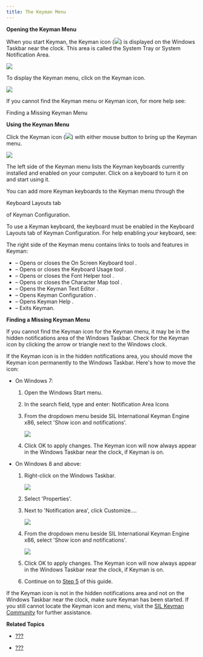 ```yaml
---
title: The Keyman Menu
---
```


**Opening the Keyman Menu**

When you start Keyman, the Keyman icon
(![](desktop_images/icon-keyman.png)) is displayed on the Windows
Taskbar near the clock. This area is called the System Tray or System
Notification Area.

![](desktop_images/start_tray.png)

To display the Keyman menu, click on the Keyman icon.

![](desktop_images/menu.png)

<div class="note">

If you cannot find the Keyman menu or Keyman icon, for more help see:

Finding a Missing Keyman Menu

</div>

**Using the Keyman Menu**

Click the Keyman icon (![](desktop_images/icon-keyman.png)) with either
mouse button to bring up the Keyman menu.

![](desktop_images/menu.png)

The left side of the Keyman menu lists the Keyman keyboards currently
installed and enabled on your computer. Click on a keyboard to turn it
on and start using it.

<div class="note">

You can add more Keyman keyboards to the Keyman menu through the

Keyboard Layouts tab

of Keyman Configuration.

</div>

<div class="note">

To use a Keyman keyboard, the keyboard must be enabled in the Keyboard
Layouts tab of Keyman Configuration. For help enabling your keyboard,
see:

</div>

The right side of the Keyman menu contains links to tools and features
in Keyman:

-   – Opens or closes the
    On Screen Keyboard tool
    .
-   – Opens or closes the
    Keyboard Usage tool
    .
-   – Opens or closes the
    Font Helper tool
    .
-   – Opens or closes the
    Character Map tool
    .
-   – Opens the
    Keyman Text Editor
    .
-   – Opens
    Keyman Configuration
    .
-   – Opens
    Keyman Help
    .
-   – Exits Keyman.

**<span id="findmenu"></span>Finding a Missing Keyman Menu**

If you cannot find the Keyman icon for the Keyman menu, it may be in the
hidden notifications area of the Windows Taskbar. Check for the Keyman
icon by clicking the arrow or triangle next to the Windows clock.

If the Keyman icon is in the hidden notifications area, you should move
the Keyman icon permanently to the Windows Taskbar. Here's how to move
the icon:

-   On Windows 7:

    1.  Open the Windows Start menu.

    2.  In the search field, type and enter: Notification Area Icons

    3.  From the dropdown menu beside SIL International Keyman Engine
        x86, select 'Show icon and notifications'.

        ![](desktop_images/7-taskbar.png)

    4.  Click OK to apply changes. The Keyman icon will now always
        appear in the Windows Taskbar near the clock, if Keyman is on.

-   On Windows 8 and above:

    1.  Right-click on the Windows Taskbar.

        ![](desktop_images/win8-taskbar1.png)

    2.  Select 'Properties'.

    3.  Next to 'Notification area', click Customize….

        ![](desktop_images/win8-taskbar2.png)

    4.  From the dropdown menu beside SIL International Keyman Engine
        x86, select 'Show icon and notifications'.

        ![](desktop_images/win8-taskbar3.png)

    5.  Click OK to apply changes. The Keyman icon will now always
        appear in the Windows Taskbar near the clock, if Keyman is on.

    6.  Continue on to [Step 5](#tutorial_step5) of this guide.

If the Keyman icon is not in the hidden notifications area and not on
the Windows Taskbar near the clock, make sure Keyman has been started.
If you still cannot locate the Keyman icon and menu, visit the [SIL
Keyman Community](https://community.software.sil.org/c/keyman) for
further assistance.

**Related Topics**

-   [???](#basic_toolbox)

-   [???](#basic_enable_keyboard)
